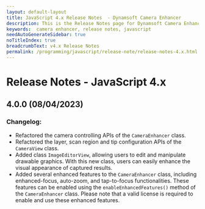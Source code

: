 ```yaml
---
layout: default-layout
title: JavaScript 4.x Release Notes  - Dynamsoft Camera Enhancer
description: This is the Release Notes page for Dynamsoft Camera Enhancer JavaScript SDK.
keywords:  camera enhancer, release notes, javascript
needAutoGenerateSidebar: true
noTitleIndex: true
breadcrumbText: v4.x Release Notes
permalink: /programming/javascript/release-note/release-notes-4.x.html
---
```


# Release Notes - JavaScript 4.x

## 4.0.0 (08/04/2023)

### Changelog:

* Refactored the camera controlling APIs of the `CameraEnhancer` class.
* Refactored the layer, scan region and tip configuration APIs of the `CameraView` class.
* Added class `ImageEditorView`, allowing users to edit and manipulate drawable graphics. With this new class, users can easily enhance the visual appearance of captured results.
* Added several enhanced features to the  `CameraEnhancer`  class, including enhanced-focus, auto-zoom, and tap-to-focus functionalities. These features can be enabled using the `enableEnhancedFeatures()` method of the `CameraEnhancer` class. Please note that a valid license is required to enable and use these enhanced features.